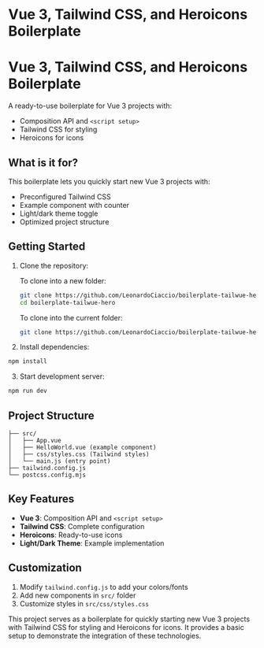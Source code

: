 # Vue 3, Tailwind CSS, and Heroicons Boilerplate

# Vue 3, Tailwind CSS, and Heroicons Boilerplate

A ready-to-use boilerplate for Vue 3 projects with:
- Composition API and `<script setup>`
- Tailwind CSS for styling
- Heroicons for icons

## What is it for?

This boilerplate lets you quickly start new Vue 3 projects with:
- Preconfigured Tailwind CSS
- Example component with counter
- Light/dark theme toggle
- Optimized project structure

## Getting Started

1. Clone the repository:

   To clone into a new folder:
   ```bash
   git clone https://github.com/LeonardoCiaccio/boilerplate-tailwue-hero.git
   cd boilerplate-tailwue-hero
   ```

   To clone into the current folder:
   ```bash
   git clone https://github.com/LeonardoCiaccio/boilerplate-tailwue-hero.git .
   ```

2. Install dependencies:
```bash
npm install
```

3. Start development server:
```bash
npm run dev
```

## Project Structure

```
├── src/
│   ├── App.vue
│   ├── HelloWorld.vue (example component)
│   ├── css/styles.css (Tailwind styles)
│   └── main.js (entry point)
├── tailwind.config.js
└── postcss.config.mjs
```

## Key Features

- **Vue 3**: Composition API and `<script setup>`
- **Tailwind CSS**: Complete configuration
- **Heroicons**: Ready-to-use icons
- **Light/Dark Theme**: Example implementation

## Customization

1. Modify `tailwind.config.js` to add your colors/fonts
2. Add new components in `src/` folder
3. Customize styles in `src/css/styles.css`

This project serves as a boilerplate for quickly starting new Vue 3 projects with Tailwind CSS for styling and Heroicons for icons. It provides a basic setup to demonstrate the integration of these technologies.
